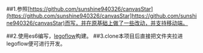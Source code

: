 ##1.参照[https://github.com/sunshine940326/canvasStar](https://github.com/sunshine940326/canvasStar]https://github.com/sunshine940326/canvasStar)而写，并在原基础上做了一些改动，并支持移动端。

##2.使用es6编写，[legoflow](https://github.com/legoflow/legoflow)构建。
##3.clone本项目后直接把文件夹拉进legoflow便可进行开发。
